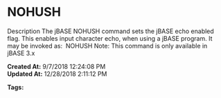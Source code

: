 # NOHUSH

Description The jBASE NOHUSH command sets the jBASE echo enabled flag. This enables input character echo, when using a jBASE program. It may be invoked as:  NOHUSH Note: This command is only available in jBASE 3.x  

**Created At:** 9/7/2018 12:24:08 PM  
**Updated At:** 12/28/2018 2:11:12 PM  

**Tags:**
<badge text='echo' vertical='middle' />
<badge text='nohush' vertical='middle' />
<badge text='input character display' vertical='middle' />

